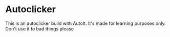 # Autoclicker

This is an autoclicker build with AutoIt. It's made for learning purposes only. Don't use it fo bad things please